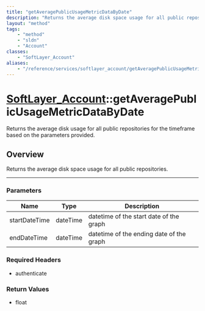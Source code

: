 ```yaml
---
title: "getAveragePublicUsageMetricDataByDate"
description: "Returns the average disk space usage for all public repositories."
layout: "method"
tags:
    - "method"
    - "sldn"
    - "Account"
classes:
    - "SoftLayer_Account"
aliases:
    - "/reference/services/softlayer_account/getAveragePublicUsageMetricDataByDate"
---
```

# [SoftLayer_Account](/reference/services/SoftLayer_Account)::getAveragePublicUsageMetricDataByDate


Returns the average disk usage for all public repositories for the timeframe based on the parameters provided. 


## Overview 
Returns the average disk space usage for all public repositories. 

-----

### Parameters 
|Name | Type | Description |
| --- | --- | --- |
|startDateTime| dateTime| datetime of the start date of the graph|
|endDateTime| dateTime| datetime of the ending date of the graph|


### Required Headers
* authenticate


### Return Values
* float




